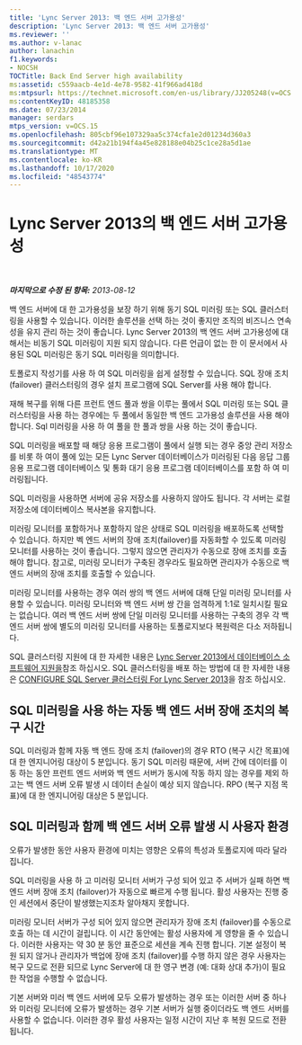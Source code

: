 ```yaml
---
title: 'Lync Server 2013: 백 엔드 서버 고가용성'
description: 'Lync Server 2013: 백 엔드 서버 고가용성'
ms.reviewer: ''
ms.author: v-lanac
author: lanachin
f1.keywords:
- NOCSH
TOCTitle: Back End Server high availability
ms:assetid: c559aacb-4e1d-4e78-9582-41f966ad418d
ms:mtpsurl: https://technet.microsoft.com/en-us/library/JJ205248(v=OCS.15)
ms:contentKeyID: 48185358
ms.date: 07/23/2014
manager: serdars
mtps_version: v=OCS.15
ms.openlocfilehash: 805cbf96e107329aa5c374cfa1e2d01234d360a3
ms.sourcegitcommit: d42a21b194f4a45e828188e04b25c1ce28a5d1ae
ms.translationtype: MT
ms.contentlocale: ko-KR
ms.lasthandoff: 10/17/2020
ms.locfileid: "48543774"
---
```

# <a name="back-end-server-high-availability-in-lync-server-2013"></a>Lync Server 2013의 백 엔드 서버 고가용성

<div data-xmlns="http://www.w3.org/1999/xhtml">

<div class="topic" data-xmlns="http://www.w3.org/1999/xhtml" data-msxsl="urn:schemas-microsoft-com:xslt" data-cs="https://msdn.microsoft.com/">

<div data-asp="https://msdn2.microsoft.com/asp">



</div>

<div id="mainSection">

<div id="mainBody">

<span> </span>

_**마지막으로 수정 된 항목:** 2013-08-12_

백 엔드 서버에 대 한 고가용성을 보장 하기 위해 동기 SQL 미러링 또는 SQL 클러스터링을 사용할 수 있습니다. 이러한 솔루션을 선택 하는 것이 좋지만 조직의 비즈니스 연속성을 유지 관리 하는 것이 좋습니다. Lync Server 2013의 백 엔드 서버 고가용성에 대해서는 비동기 SQL 미러링이 지원 되지 않습니다. 다른 언급이 없는 한 이 문서에서 사용된 SQL 미러링은 동기 SQL 미러링을 의미합니다.

토폴로지 작성기를 사용 하 여 SQL 미러링을 쉽게 설정할 수 있습니다. SQL 장애 조치 (failover) 클러스터링의 경우 설치 프로그램에 SQL Server를 사용 해야 합니다.

재해 복구를 위해 다른 프런트 엔드 풀과 쌍을 이루는 풀에서 SQL 미러링 또는 SQL 클러스터링을 사용 하는 경우에는 두 풀에서 동일한 백 엔드 고가용성 솔루션을 사용 해야 합니다. Sql 미러링을 사용 하 여 풀을 한 풀과 쌍을 사용 하는 것이 좋습니다.

SQL 미러링을 배포할 때 해당 응용 프로그램이 풀에서 실행 되는 경우 중앙 관리 저장소를 비롯 하 여이 풀에 있는 모든 Lync Server 데이터베이스가 미러링된 다음 응답 그룹 응용 프로그램 데이터베이스 및 통화 대기 응용 프로그램 데이터베이스를 포함 하 여 미러링됩니다.

SQL 미러링을 사용하면 서버에 공유 저장소를 사용하지 않아도 됩니다. 각 서버는 로컬 저장소에 데이터베이스 복사본을 유지합니다.

미러링 모니터를 포함하거나 포함하지 않은 상태로 SQL 미러링을 배포하도록 선택할 수 있습니다. 하지만 벡 엔드 서버의 장애 조치(failover)를 자동화할 수 있도록 미러링 모니터를 사용하는 것이 좋습니다. 그렇지 않으면 관리자가 수동으로 장애 조치를 호출해야 합니다. 참고로, 미러링 모니터가 구축된 경우라도 필요하면 관리자가 수동으로 백 엔드 서버의 장애 조치를 호출할 수 있습니다.

미러링 모니터를 사용하는 경우 여러 쌍의 백 엔드 서버에 대해 단일 미러링 모니터를 사용할 수 있습니다. 미러링 모니터와 백 엔드 서버 쌍 간을 엄격하게 1:1로 일치시킬 필요는 없습니다. 여러 백 엔드 서버 쌍에 단일 미러링 모니터를 사용하는 구축의 경우 각 백 엔드 서버 쌍에 별도의 미러링 모니터를 사용하는 토폴로지보다 복원력은 다소 저하됩니다.

SQL 클러스터링 지원에 대 한 자세한 내용은 [Lync Server 2013에서 데이터베이스 소프트웨어 지원을](lync-server-2013-database-software-support.md)참조 하십시오. SQL 클러스터링을 배포 하는 방법에 대 한 자세한 내용은 [CONFIGURE SQL Server 클러스터링 For Lync Server 2013](lync-server-2013-configure-sql-server-clustering.md)을 참조 하십시오.

<div>

## <a name="recovery-time-for-automatic-back-end-server-failover-with-sql-mirroring"></a>SQL 미러링을 사용 하는 자동 백 엔드 서버 장애 조치의 복구 시간

SQL 미러링과 함께 자동 백 엔드 장애 조치 (failover)의 경우 RTO (복구 시간 목표)에 대 한 엔지니어링 대상이 5 분입니다. 동기 SQL 미러링 때문에, 서버 간에 데이터를 이동 하는 동안 프런트 엔드 서버와 백 엔드 서버가 동시에 작동 하지 않는 경우를 제외 하 고는 백 엔드 서버 오류 발생 시 데이터 손실이 예상 되지 않습니다. RPO (복구 지점 목표)에 대 한 엔지니어링 대상은 5 분입니다.

</div>

<div>

## <a name="user-experience-during-back-end-server-failure-with-sql-mirroring"></a>SQL 미러링과 함께 백 엔드 서버 오류 발생 시 사용자 환경

오류가 발생한 동안 사용자 환경에 미치는 영향은 오류의 특성과 토폴로지에 따라 달라집니다.

SQL 미러링을 사용 하 고 미러링 모니터 서버가 구성 되어 있고 주 서버가 실패 하면 백 엔드 서버 장애 조치 (failover)가 자동으로 빠르게 수행 됩니다. 활성 사용자는 진행 중인 세션에서 중단이 발생했는지조차 알아채지 못합니다.

미러링 모니터 서버가 구성 되어 있지 않으면 관리자가 장애 조치 (failover)를 수동으로 호출 하는 데 시간이 걸립니다. 이 시간 동안에는 활성 사용자에 게 영향을 줄 수 있습니다. 이러한 사용자는 약 30 분 동안 표준으로 세션을 계속 진행 합니다. 기본 설정이 복원 되지 않거나 관리자가 백업에 장애 조치 (failover)를 수행 하지 않은 경우 사용자는 복구 모드로 전환 되므로 Lync Server에 대 한 영구 변경 (예: 대화 상대 추가)이 필요한 작업을 수행할 수 없습니다.

기본 서버와 미러 백 엔드 서버에 모두 오류가 발생하는 경우 또는 이러한 서버 중 하나와 미러링 모니터에 오류가 발생하는 경우 기본 서버가 실행 중이더라도 백 엔드 서버를 사용할 수 없습니다. 이러한 경우 활성 사용자는 일정 시간이 지난 후 복원 모드로 전환됩니다.

</div>

</div>

<span> </span>

</div>

</div>

</div>

